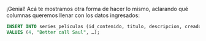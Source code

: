 ¡Genial! Acá te mostramos otra forma de hacer lo mismo, aclarando qué columnas queremos llenar con los datos ingresados:

```sql
INSERT INTO series_peliculas (id_contenido, titulo, descripcion, creador, personajes, temporadas, estreno) 
VALUES (4, "Better call Saul", …);
```
